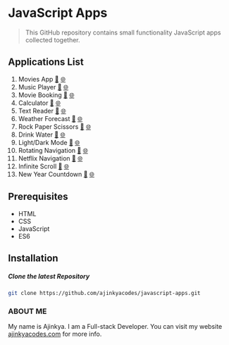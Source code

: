 # JavaScript Apps

> This GitHub repository contains small functionality JavaScript apps collected together.

## Applications List
1.   Movies App [:memo:](https://github.com/ajinkyacodes/javascript-apps/tree/master/movies-app) [:globe_with_meridians:](https://ajinkyacodes.com/work/projects/movies-app/)
2.   Music Player [:memo:](https://github.com/ajinkyacodes/javascript-apps/tree/master/music-player) [:globe_with_meridians:](https://ajinkyacodes.com/work/projects/music-player/)
3.   Movie Booking [:memo:](https://github.com/ajinkyacodes/javascript-apps/tree/master/movie-booking) [:globe_with_meridians:](https://ajinkyacodes.com/work/projects/movie-booking/)
4.   Calculator [:memo:](https://github.com/ajinkyacodes/javascript-apps/tree/master/calculator) [:globe_with_meridians:](https://ajinkyacodes.com/work/projects/calculator/)
5.   Text Reader [:memo:](https://github.com/ajinkyacodes/javascript-apps/tree/master/text-reader) [:globe_with_meridians:](https://ajinkyacodes.com/work/projects/text-reader)
6.   Weather Forecast [:memo:](https://github.com/ajinkyacodes/javascript-apps/tree/master/weather-forecast) [:globe_with_meridians:](https://ajinkyacodes.com/work/projects/weather-forecast/)
7.   Rock Paper Scissors [:memo:](https://github.com/ajinkyacodes/javascript-apps/tree/master/rock-paper-scissors) [:globe_with_meridians:](https://ajinkyacodes.com/work/projects/rock-paper-scissors/)
8.   Drink Water [:memo:](https://github.com/ajinkyacodes/javascript-apps/tree/master/drink-water) [:globe_with_meridians:](https://ajinkyacodes.com/work/projects/drink-water/)
9.   Light/Dark Mode [:memo:](https://github.com/ajinkyacodes/javascript-apps/tree/master/light-dark-mode) [:globe_with_meridians:](https://ajinkyacodes.com/work/projects/light-dark-mode/)
10.  Rotating Navigation [:memo:](https://github.com/ajinkyacodes/javascript-apps/tree/master/rotating-navigation) [:globe_with_meridians:](https://ajinkyacodes.com/work/projects/rotating-navigation/)
11.  Netflix Navigation [:memo:](https://github.com/ajinkyacodes/javascript-apps/tree/master/netflix-navigation) [:globe_with_meridians:](https://ajinkyacodes.com/work/projects/netflix-navigation/)
12.  Infinite Scroll [:memo:](https://github.com/ajinkyacodes/javascript-apps/tree/master/infinite-scroll) [:globe_with_meridians:](https://ajinkyacodes.com/work/projects/infinite-scroll/)
13.  New Year Countdown [:memo:](https://github.com/ajinkyacodes/javascript-apps/tree/master/new-year-countdown) [:globe_with_meridians:](https://ajinkyacodes.com/work/projects/new-year-countdown/)

## Prerequisites
- HTML
- CSS
- JavaScript
- ES6

## Installation

##### Clone the latest Repository

```bash
git clone https://github.com/ajinkyacodes/javascript-apps.git
```

### ABOUT ME
My name is Ajinkya. I am a Full-stack Developer. You can visit my website [ajinkyacodes.com](https://ajinkyacodes.com) for more info.